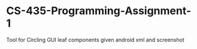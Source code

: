 # CS-435-Programming-Assignment-1
Tool for Circling GUI leaf components given android xml and screenshot
